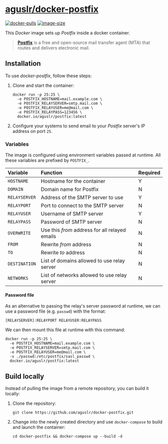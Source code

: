 [aguslr/docker-postfix][1]
==========================

[![docker-pulls](https://img.shields.io/docker/pulls/aguslr/postfix)](https://hub.docker.com/r/aguslr/postfix) [![image-size](https://img.shields.io/docker/image-size/aguslr/postfix/latest)](https://hub.docker.com/r/aguslr/postfix)


This *Docker* image sets up *Postfix* inside a docker container.

> **[Postfix][2]** is a free and open-source mail transfer agent (MTA) that
> routes and delivers electronic mail.


Installation
------------

To use *docker-postfix*, follow these steps:

1. Clone and start the container:

       docker run -p 25:25 \
         -e POSTFIX_HOSTNAME=mail.example.com \
         -e POSTFIX_RELAYSERVER=smtp.mail.com \
         -e POSTFIX_RELAYUSER=me@mail.com \
         -e POSTFIX_RELAYPASS=123456 \
         docker.io/aguslr/postfix:latest

2. Configure your systems to send email to your *Postfix* server's IP address on
   port `25`.


### Variables

The image is configured using environment variables passed at runtime. All these
variables are prefixed by `POSTFIX_`.

| Variable      | Function                                       | Required |
| :------------ | :--------------------------------------------- | -------- |
| `HOSTNAME`    | Hostname for the container                     | Y        |
| `DOMAIN`      | Domain name for Postfix                        | N        |
| `RELAYSERVER` | Address of the SMTP server to use              | Y        |
| `RELAYPORT`   | Port to connect to the SMTP server             | N        |
| `RELAYUSER`   | Username of SMTP server                        | Y        |
| `RELAYPASS`   | Password of SMTP server                        | N        |
| `OVERWRITE`   | Use this *from* address for all relayed emails | N        |
| `FROM`        | Rewrite *from* address                         | N        |
| `TO`          | Rewrite *to* address                           | N        |
| `DESTINATION` | List of domains allowed to use relay server    | N        |
| `NETWORKS`    | List of networks allowed to use relay server   | N        |


#### Password file

As an alternative to passing the relay's server password at runtime, we can use
a password file (e.g. `passwd`) with the format:

    [RELAYSERVER]:RELAYPORT RELAYUSER:RELAYPASS

We can then mount this file at runtime with this command:

    docker run -p 25:25 \
      -e POSTFIX_HOSTNAME=mail.example.com \
      -e POSTFIX_RELAYSERVER=smtp.mail.com \
      -e POSTFIX_RELAYUSER=me@mail.com \
      -v ./passwd:/etc/postfix/sasl_passwd \
      docker.io/aguslr/postfix:latest


Build locally
-------------

Instead of pulling the image from a remote repository, you can build it locally:

1. Clone the repository:

       git clone https://github.com/aguslr/docker-postfix.git

2. Change into the newly created directory and use `docker-compose` to build and
   launch the container:

       cd docker-postfix && docker-compose up --build -d


[1]: https://github.com/aguslr/docker-postfix
[2]: https://www.postfix.org/
